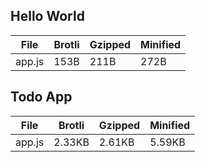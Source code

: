 
## Hello World

| File                       | Brotli   | Gzipped  | Minified |
|----------------------------|----------|----------|----------|
| app.js                     | 153B     | 211B     | 272B     |



## Todo App

| File                       | Brotli   | Gzipped  | Minified |
|----------------------------|----------|----------|----------|
| app.js                     | 2.33KB   | 2.61KB   | 5.59KB   |

